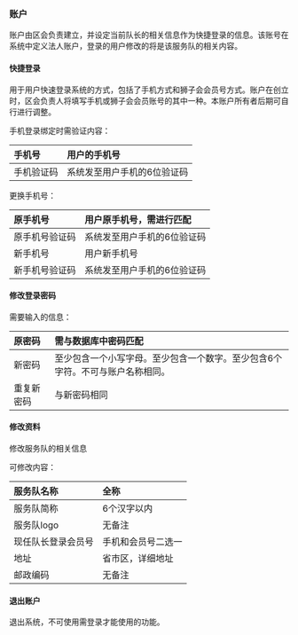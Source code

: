 ### 账户

账户由区会负责建立，并设定当前队长的相关信息作为快捷登录的信息。该账号在系统中定义法人账户，登录的用户修改的将是该服务队的相关内容。

#### 快捷登录

用于用户快速登录系统的方式，包括了手机方式和狮子会会员号方式。账户在创立时，区会负责人将填写手机或狮子会会员账号的其中一种。本账户所有者后期可自行进行调整。

手机登录绑定时需验证内容：

| 手机号 | 用户的手机号 |
| :--- | :--- |
| 手机验证码 | 系统发至用户手机的6位验证码 |

更换手机号：

| 原手机号 | 用户原手机号，需进行匹配 |
| :--- | :--- |
| 原手机号验证码 | 系统发至用户手机的6位验证码 |
| 新手机号 | 用户新手机号 |
| 新手机号验证码 | 系统发至用户手机的6位验证码 |

#### 修改登录密码

需要输入的信息：

| 原密码 | 需与数据库中密码匹配 |
| :--- | :--- |
| 新密码 | 至少包含一个小写字母。至少包含一个数字。至少包含6个字符。不可与账户名称相同。 |
| 重复新密码 | 与新密码相同 |

#### 修改资料

修改服务队的相关信息

可修改内容：

| 服务队名称 | 全称 |
| :--- | :--- |
| 服务队简称 | 6个汉字以内 |
| 服务队logo | 无备注 |
| 现任队长登录会员号 | 手机和会员号二选一 |
| 地址 | 省市区，详细地址 |
| 邮政编码 | 无备注 |

#### 退出账户

退出系统，不可使用需登录才能使用的功能。

#### 



